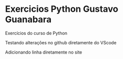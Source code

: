 # Exercicios Python Gustavo Guanabara
 Exercícios do curso de Python

 Testando alterações no github diretamente do VScode
 
Adicionando linha diretamente no site
